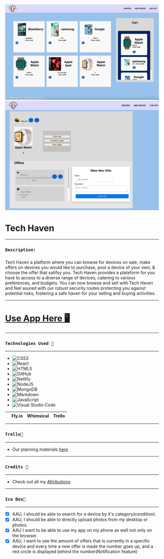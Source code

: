 ![](src/assets/README_Files/TechH.png)
![](src/assets/README_Files/TechDetails.png)

# Tech Haven

*** 
### `Description:`
##### 
Tech Haven a platform where you can browse for devices on sale, make offers on devices you would like to purchase, post a device of your own, & choose the offer that satifsy you. Tech Haven provides a plateform for you have to access to a diverse range of devices, catering to various preferences, and budgets. You can now browse and sell with Tech Haven and feel asured with our robust security routes protecting you against potential risks, fostering a safe haven for your selling and buying activities. 

***

# [Use App Here 🖥️](https://tech-haven-ks.netlify.app) 
***

### `Technologies Used 💾`
***
* ![CSS3](https://img.shields.io/badge/css3-%231572B6.svg?style=for-the-badge&logo=css3&logoColor=white)
* ![React](https://img.shields.io/badge/react-%2320232a.svg?style=for-the-badge&logo=react&logoColor=%2361DAFB)
* ![HTML5](https://img.shields.io/badge/html5-%23E34F26.svg?style=for-the-badge&logo=html5&logoColor=white)
* ![GitHub](https://img.shields.io/badge/github-%23121011.svg?style=for-the-badge&logo=github&logoColor=white)
* ![Netlify](https://img.shields.io/badge/netlify-%23000000.svg?style=for-the-badge&logo=netlify&logoColor=#00C7B7)
* ![NodeJS](https://img.shields.io/badge/node.js-6DA55F?style=for-the-badge&logo=node.js&logoColor=white)
* ![MongoDB](https://img.shields.io/badge/MongoDB-%234ea94b.svg?style=for-the-badge&logo=mongodb&logoColor=white)
* ![Markdown](https://img.shields.io/badge/markdown-%23000000.svg?style=for-the-badge&logo=markdown&logoColor=white)
* ![JavaScript](https://img.shields.io/badge/javascript-%23323330.svg?style=for-the-badge&logo=javascript&logoColor=%23F7DF1E)
* ![Visual Studio Code](https://img.shields.io/badge/Visual%20Studio%20Code-0078d7.svg?style=for-the-badge&logo=visual-studio-code&logoColor=white)

|     |Fly.io   |Whimsical  | Trello
| -- |:-------:| -----:|-- |

***
### `Trello📝`
***
* Our planning materials [here](https://trello.com/b/1D0EtAaA/tech-haven-%F0%9F%93%B1)
***

### `Credits 🙌`
***
* Check out all my [Attributions](https://docs.google.com/document/d/1KjwwhOHhkevbfMOBwKQ4vViw7XbPZPkr92QLEd1A_hU/edit)

***
### `Ice Box🧊`
*** 
- [x] AAU, I should be able to search for a device by it's category(condition).
- [x] AAU, I should be able to directly upload photos from my desktop or photos.
- [x] AAU I want to be able to use my app on my phone as well not only on the browser.
- [x] AAU, I want to see the amount of offers that is currently in a specific device and every time a new offer is made the number goes up, and a red circle is displayed behind the number(Notification feature)